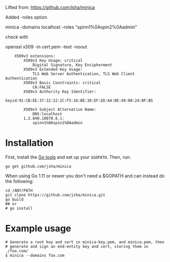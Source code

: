 Lifted from:
https://github.com/jsha/minica


Added -roles option

minica -domains localhost -roles "spinn1%0Aspin2%0Aadmin"

check with 

openssl x509 -in cert.pem -text -noout

        X509v3 extensions:
            X509v3 Key Usage: critical
                Digital Signature, Key Encipherment
            X509v3 Extended Key Usage: 
                TLS Web Server Authentication, TLS Web Client Authentication
            X509v3 Basic Constraints: critical
                CA:FALSE
            X509v3 Authority Key Identifier: 
                keyid:91:CB:EE:37:32:22:2C:F5:16:BE:38:EF:ED:A4:0E:49:00:24:BF:B5

            X509v3 Subject Alternative Name: 
                DNS:localhost
            1.2.840.10070.8.1: 
                spinn1%0Aspin2%0Aadmin


# Installation

First, install the [Go tools](https://golang.org/dl/) and set up your `$GOPATH`.
Then, run:

`go get github.com/jsha/minica`

When using Go 1.11 or newer you don't need a $GOPATH and can instead do the
following:

```
cd /ANY/PATH
git clone https://github.com/jsha/minica.git
go build
## or
# go install
```

# Example usage

```
# Generate a root key and cert in minica-key.pem, and minica.pem, then
# generate and sign an end-entity key and cert, storing them in ./foo.com/
$ minica --domains foo.com
```
